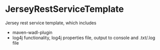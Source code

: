JerseyRestServiceTemplate
=========================

Jersey rest service template, which includes
- maven-wadl-plugin 
- log4j functionality, log4j properties file, output to console and .txt/.log file
